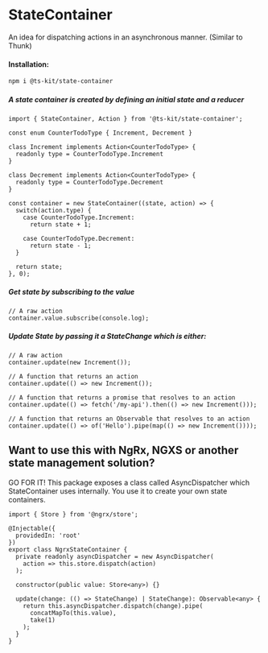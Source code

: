 # StateContainer

An idea for dispatching actions in an asynchronous manner. (Similar to Thunk)

#### Installation:

```BASH
npm i @ts-kit/state-container
```

##### A state container is created by defining an initial state and a reducer

```TS
import { StateContainer, Action } from '@ts-kit/state-container';

const enum CounterTodoType { Increment, Decrement }

class Increment implements Action<CounterTodoType> {
  readonly type = CounterTodoType.Increment
}

class Decrement implements Action<CounterTodoType> {
  readonly type = CounterTodoType.Decrement
}

const container = new StateContainer((state, action) => {
  switch(action.type) {
    case CounterTodoType.Increment:
      return state + 1;

    case CounterTodoType.Decrement:
      return state - 1;
  }

  return state;
}, 0);
```

##### Get state by subscribing to the value

```TS
// A raw action
container.value.subscribe(console.log);
```

##### Update State by passing it a StateChange which is either:

```TS
// A raw action
container.update(new Increment());
```

```TS
// A function that returns an action
container.update(() => new Increment());
```

```TS
// A function that returns a promise that resolves to an action
container.update(() => fetch('/my-api').then(() => new Increment()));
```

```TS
// A function that returns an Observable that resolves to an action
container.update(() => of('Hello').pipe(map(() => new Increment())));
```

## Want to use this with NgRx, NGXS or another state management solution?

GO FOR IT! This package exposes a class called AsyncDispatcher which StateContainer uses internally.
You use it to create your own state containers.

```TS
import { Store } from '@ngrx/store';

@Injectable({
  providedIn: 'root'
})
export class NgrxStateContainer {
  private readonly asyncDispatcher = new AsyncDispatcher(
    action => this.store.dispatch(action)
  );

  constructor(public value: Store<any>) {}

  update(change: (() => StateChange) | StateChange): Observable<any> {
    return this.asyncDispatcher.dispatch(change).pipe(
      concatMapTo(this.value),
      take(1)
    );
  }
}
```
